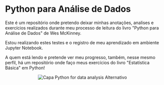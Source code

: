 # Python para Análise de Dados

Este é um repositório onde pretendo deixar minhas anotações, analises e exercícios realizados durante meu processo de leitura do livro "Python para Análise de Dados" de Wes McKinney.

Estou realizando estes testes e o registro de meu aprendizado em ambiente Jupyter Notebook.

A quem está lendo e pretende ver meu progresso, também, nesse mesmo perfil, há um repositório onde faço meus exercícios do livro "Estatística Básica" em Python!

<p align="center">
  <img src="https://m.media-amazon.com/images/I/41ZHhv1MT4L.jpg" alt="Capa Python for data analysis Alternativo">
</p>


